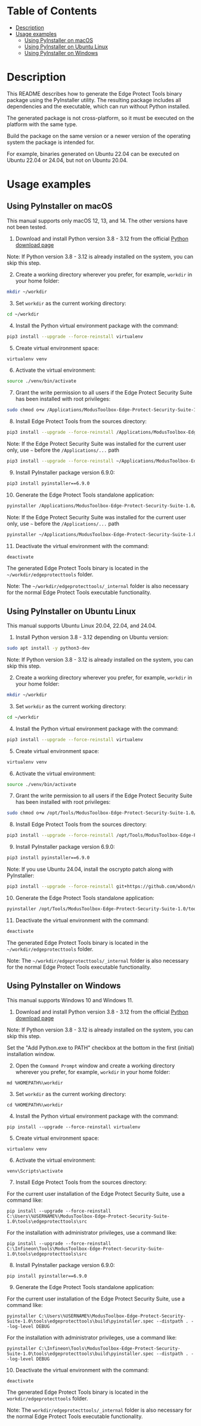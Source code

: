 # Table of Contents
- [Description](#description)
- [Usage examples](#usage-examples)
    - [Using PyInstaller on macOS](#using-pyinstaller-on-macos)
    - [Using PyInstaller on Ubuntu Linux](#using-pyinstaller-on-ubuntu-linux)
    - [Using PyInstaller on Windows](#using-pyinstaller-on-windows)


# Description

This README describes how to generate the Edge Protect Tools binary package using the PyInstaller utility. The resulting package includes all dependencies and the executable, which can run without Python installed.

The generated package is not cross-platform, so it must be executed on the platform with the same type.

Build the package on the same version or a newer version of the operating system the package is intended for.

For example, binaries generated on Ubuntu 22.04 can be executed on Ubuntu 22.04 or 24.04, but not on Ubuntu 20.04.


# Usage examples
## Using PyInstaller on macOS

This manual supports only macOS 12, 13, and 14. The other versions have not been tested.

1. Download and install Python version 3.8 - 3.12 from the official [Python download page](https://www.python.org/downloads)

Note: If Python version 3.8 - 3.12 is already installed on the system, you can skip this step.

2. Create a working directory wherever you prefer, for example, `workdir` in your home folder:

```bash
mkdir ~/workdir
```

3. Set `workdir` as the current working directory:

```bash
cd ~/workdir
```

4. Install the Python virtual environment package with the command:

```bash
pip3 install --upgrade --force-reinstall virtualenv
```

5. Create virtual environment space:

```bash
virtualenv venv
```

6. Activate the virtual environment:

```bash
source ./venv/bin/activate
```

7. Grant the write permission to all users if the Edge Protect Security Suite has been installed with root privileges:

```bash
sudo chmod o+w /Applications/ModusToolbox-Edge-Protect-Security-Suite-1.0/tools/edgeprotecttools/src
```

8. Install Edge Protect Tools from the sources directory:

```bash
pip3 install --upgrade --force-reinstall /Applications/ModusToolbox-Edge-Protect-Security-Suite-1.0/tools/edgeprotecttools/src
```

Note: If the Edge Protect Security Suite was installed for the current user only, use `~` before the `/Applications/...` path

```bash
pip3 install --upgrade --force-reinstall ~/Applications/ModusToolbox-Edge-Protect-Security-Suite-1.0/tools/edgeprotecttools/src
```

9. Install PyInstaller package version 6.9.0:

```bash
pip3 install pyinstaller==6.9.0
```

10. Generate the Edge Protect Tools standalone application:

```bash
pyinstaller /Applications/ModusToolbox-Edge-Protect-Security-Suite-1.0/tools/edgeprotecttools/build/pyinstaller.spec --distpath . --log-level DEBUG
```

Note: If the Edge Protect Security Suite was installed for the current user only, use `~` before the `/Applications/...` path

```bash
pyinstaller ~/Applications/ModusToolbox-Edge-Protect-Security-Suite-1.0/tools/edgeprotecttools/build/pyinstaller.spec --distpath . --log-level DEBUG
```

11. Deactivate the virtual environment with the command:

```bash
deactivate
```

The generated Edge Protect Tools binary is located in the `~/workdir/edgeprotecttools` folder.

Note: The `~/workdir/edgeprotecttools/_internal` folder is also necessary for the normal Edge Protect Tools executable functionality.


## Using PyInstaller on Ubuntu Linux

This manual supports Ubuntu Linux 20.04, 22.04, and 24.04.

1. Install Python version 3.8 - 3.12 depending on Ubuntu version:

```bash
sudo apt install -y python3-dev
```

Note: If Python version 3.8 - 3.12 is already installed on the system, you can skip this step.

2. Create a working directory wherever you prefer, for example, `workdir` in your home folder:

```bash
mkdir ~/workdir
```

3. Set `workdir` as the current working directory:

```bash
cd ~/workdir
```

4. Install the Python virtual environment package with the command:

```bash
pip3 install --upgrade --force-reinstall virtualenv
```

5. Create virtual environment space:

```bash
virtualenv venv
```

6. Activate the virtual environment:

```bash
source ./venv/bin/activate
```

7. Grant the write permission to all users if the Edge Protect Security Suite has been installed with root privileges:

```bash
sudo chmod o+w /opt/Tools/ModusToolbox-Edge-Protect-Security-Suite-1.0/tools/edgeprotecttools/src
```

8. Install Edge Protect Tools from the sources directory:

```bash
pip3 install --upgrade --force-reinstall /opt/Tools/ModusToolbox-Edge-Protect-Security-Suite-1.0/tools/edgeprotecttools/src
```

9. Install PyInstaller package version 6.9.0:

```bash
pip3 install pyinstaller==6.9.0
```

Note: If you use Ubuntu 24.04, install the oscrypto patch along with PyInstaller:

```bash
pip3 install --upgrade --force-reinstall git+https://github.com/wbond/oscrypto.git@1547f53
```

10. Generate the Edge Protect Tools standalone application:

```bash
pyinstaller /opt/Tools/ModusToolbox-Edge-Protect-Security-Suite-1.0/tools/edgeprotecttools/build/pyinstaller.spec --distpath . --log-level DEBUG
```

11. Deactivate the virtual environment with the command:

```bash
deactivate
```

The generated Edge Protect Tools binary is located in the `~/workdir/edgeprotecttools` folder.

Note: The `~/workdir/edgeprotecttools/_internal` folder is also necessary for the normal Edge Protect Tools executable functionality.


## Using PyInstaller on Windows

This manual supports Windows 10 and Windows 11.

1. Download and install Python version 3.8 - 3.12 from the official [Python download page](https://www.python.org/downloads)

Note: If Python version 3.8 - 3.12 is already installed on the system, you can skip this step.

Set the "Add Python.exe to PATH" checkbox at the bottom in the first (initial) installation window.

2. Open the `Command Prompt` window and create a working directory wherever you prefer, for example, `workdir` in your home folder:

```commandline
md %HOMEPATH%\workdir
```

3. Set `workdir` as the current working directory:

```commandline
cd %HOMEPATH%\workdir
```

4. Install the Python virtual environment package with the command:

```commandline
pip install --upgrade --force-reinstall virtualenv
```

5. Create virtual environment space:

```commandline
virtualenv venv
```

6. Activate the virtual environment:

```commandline
venv\Scripts\activate
```

7. Install Edge Protect Tools from the sources directory:


For the current user installation of the Edge Protect Security Suite, use a command like:

```commandline
pip install --upgrade --force-reinstall C:\Users\%USERNAME%\ModusToolbox-Edge-Protect-Security-Suite-1.0\tools\edgeprotecttools\src
```

For the installation with administrator privileges, use a command like:

```commandline
pip install --upgrade --force-reinstall C:\Infineon\Tools\ModusToolbox-Edge-Protect-Security-Suite-1.0\tools\edgeprotecttools\src
```

8. Install PyInstaller package version 6.9.0:

```commandline
pip install pyinstaller==6.9.0
```

9. Generate the Edge Protect Tools standalone application:

For the current user installation of the Edge Protect Security Suite, use a command like:

```commandline
pyinstaller C:\Users\%USERNAME%\ModusToolbox-Edge-Protect-Security-Suite-1.0\tools\edgeprotecttools\build\pyinstaller.spec --distpath . --log-level DEBUG
```

For the installation with administrator privileges, use a command like:

```commandline
pyinstaller C:\Infineon\Tools\ModusToolbox-Edge-Protect-Security-Suite-1.0\tools\edgeprotecttools\build\pyinstaller.spec --distpath . --log-level DEBUG
```

10. Deactivate the virtual environment with the command:

```commandline
deactivate
```

The generated Edge Protect Tools binary is located in the `workdir/edgeprotecttools` folder.

Note: The `workdir/edgeprotecttools/_internal` folder is also necessary for the normal Edge Protect Tools executable functionality.
